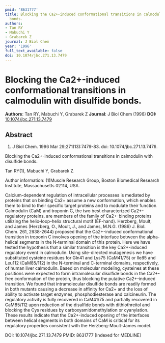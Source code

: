 ```yaml
---
pmid: '8631777'
title: Blocking the Ca2+-induced conformational transitions in calmodulin with disulfide
  bonds.
authors:
- Tan RY
- Mabuchi Y
- Grabarek Z
journal: J Biol Chem
year: '1996'
full_text_available: false
doi: 10.1074/jbc.271.13.7479
---
```


# Blocking the Ca2+-induced conformational transitions in calmodulin with disulfide bonds.
**Authors:** Tan RY, Mabuchi Y, Grabarek Z
**Journal:** J Biol Chem (1996)
**DOI:** [10.1074/jbc.271.13.7479](https://doi.org/10.1074/jbc.271.13.7479)

## Abstract

1. J Biol Chem. 1996 Mar 29;271(13):7479-83. doi: 10.1074/jbc.271.13.7479.

Blocking the Ca2+-induced conformational transitions in calmodulin with 
disulfide bonds.

Tan RY(1), Mabuchi Y, Grabarek Z.

Author information:
(1)Muscle Research Group, Boston Biomedical Research Institute, Massachusetts 
02114, USA.

Calcium-dependent regulation of intracellular processes is mediated by proteins 
that on binding Ca2+ assume a new conformation, which enables them to bind to 
their specific target proteins and to modulate their function. Calmodulin (CaM) 
and troponin C, the two best characterized Ca2+-regulatory proteins, are members 
of the family of Ca2+-binding proteins utilizing the helix-loop-helix structural 
motif (EF-hand). Herzberg, Moult, and James (Herzberg, O., Moult, J., and James, 
M.N.G. (1986) J. Biol. Chem. 261, 2638-2644) proposed that the Ca2+-induced 
conformational transition in troponin C involves opening of the interface 
between the alpha-helical segments in the N-terminal domain of this protein. 
Here we have tested the hypothesis that a similar transition is the key 
Ca2+-induced regulatory event in calmodulin. Using site-directed mutagenesis we 
have substituted cysteine residues for Gln41 and Lys75 (CaM41/75) or Ile85 and 
Leu112 (CaM85/112) in the N-terminal and C-terminal domains, respectively, of 
human liver calmodulin. Based on molecular modeling, cysteines at these 
positions were expected to form intramolecular disulfide bonds in the Ca2+-free 
conformation of the protein, thus blocking the putative Ca2+-induced transition. 
We found that intramolecular disulfide bonds are readily formed in both mutants 
causing a decrease in affinity for Ca2+ and the loss of ability to activate 
target enzymes, phosphodiesterase and calcineurin. The regulatory activity is 
fully recovered in CaM41/75 and partially recovered in CaM85/112 upon reduction 
of the disulfide bonds with dithiothreitol and blocking the Cys residues by 
carboxyamidomethylation or cyanylation. These results indicate that the 
Ca2+-induced opening of the interfaces between helical segments in both domains 
of CaM is critical for its regulatory properties consistent with the 
Herzberg-Moult-James model.

DOI: 10.1074/jbc.271.13.7479
PMID: 8631777 [Indexed for MEDLINE]
